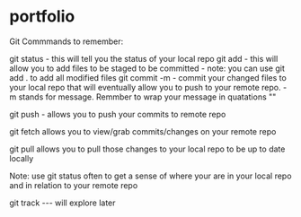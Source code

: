 # portfolio

Git Commmands to remember:

git status - this will tell you the status of your local repo
git add <file> - this will allow you to add files to be staged to be committed - note: you can use git add . to add all modified files
git commit -m - commit your changed files to your local repo that will eventually allow you to push to your remote repo. -m stands for message. Remmber to wrap your message in quatations ""

git push - allows you to push your commits to remote repo

git fetch allows you to view/grab commits/changes on your remote repo

git pull allows you to pull those changes to your local repo to be up to date locally

Note: use git status often to get a sense of where your are in your local repo and in relation to your remote repo

git track --- will explore later